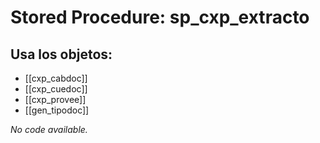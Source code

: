 # Stored Procedure: sp_cxp_extracto

## Usa los objetos:
- [[cxp_cabdoc]]
- [[cxp_cuedoc]]
- [[cxp_provee]]
- [[gen_tipodoc]]

*No code available.*
